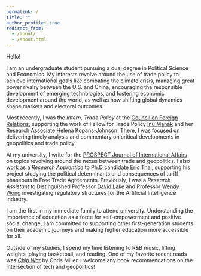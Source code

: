 ```yaml
---
permalink: /
title: ""
author_profile: true
redirect_from: 
  - /about/
  - /about.html
---
```

Hello!

I am an undergraduate student pursuing a dual degree in Political Science and Economics. My interests revolve around the use of trade policy to achieve international goals like combating the climate crisis, managing great power rivalry between the U.S. and China, encouraging the responsible development of emerging technologies, and fostering economic development around the world, as well as how shifting global dynamics shape markets and electoral outcomes. 

Most recently, I was the _Intern, Trade Policy_ at the [Council on Foreign Relations](https://www.cfr.org/), supporting the work of Fellow for Trade Policy [Inu Manak](https://www.cfr.org/expert/inu-manak) and her Research Associate [Helena Kopans-Johnson](https://www.cfr.org/bio/helena-kopans-johnson). There, I was focused on delivering timely analysis and commentary on critical developments in geopolitics and trade policy.

At my university, I write for the [PROSPECT Journal of International Affairs ](https://www.prospect-journal.org/) on topics revolving around the nexus between trade and geopolitics. I also work as a _Research Apprentice_ to Ph.D candidate [Eric Thai](https://ethai98.github.io/), supporting his project studying the political determinants and consequences of tariff phaseouts in Free Trade Agreements. Previously, I was a _Research Assistant_ to Distinguished Professor [David Lake](https://polisci.ucsd.edu/people/faculty/faculty-directory/currently-active-faculty/lake-profile.html) and Professor [Wendy Wong](https://www.wendyhwong.com/) investigating regulatory structures for the Artificial Intelligence industry.

I am the first in my immediate family to attend university. Understanding the importance of education as a force for self-empowerment and positive social change, I am committed to supporting other first-generation students on their academic journeys and making higher education more accessible for all.

Outside of my studies, I spend my time listening to R&B music, lifting weights, playing basketball, and reading. One of my favorite recent reads was _[Chip War](https://www.christophermiller.net/books)_ by Chris Miller. I welcome any book recommendations on the intersection of tech and geopolitics!
